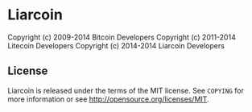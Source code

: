 Liarcoin
================================

Copyright (c) 2009-2014 Bitcoin Developers
Copyright (c) 2011-2014 Litecoin Developers
Copyright (c) 2014-2014 Liarcoin Developers

License
-------

Liarcoin is released under the terms of the MIT license. See `COPYING` for more
information or see http://opensource.org/licenses/MIT.

